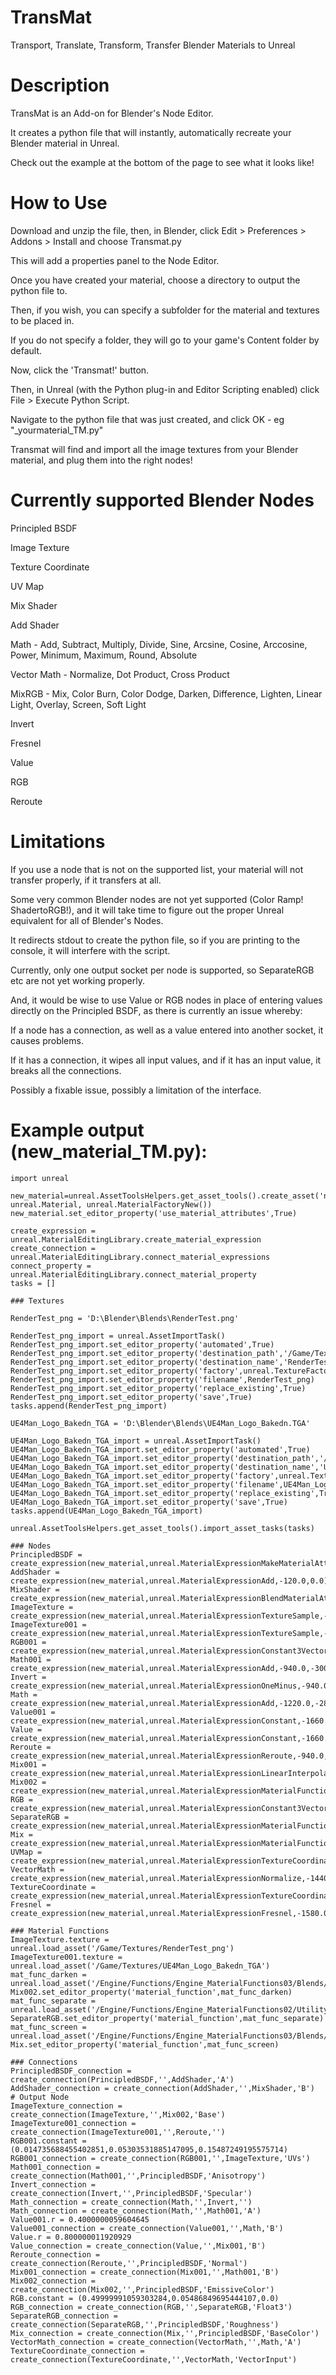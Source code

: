 # TransMat
Transport, Translate, Transform, Transfer Blender Materials to Unreal

# Description

TransMat is an Add-on for Blender's Node Editor.

It creates a python file that will instantly, automatically recreate your Blender material in Unreal.

Check out the example at the bottom of the page to see what it looks like!

# How to Use

Download and unzip the file, then, in Blender, click Edit > Preferences > Addons > Install and choose Transmat.py

This will add a properties panel to the Node Editor.

Once you have created your material, choose a directory to output the python file to.

Then, if you wish, you can specify a subfolder for the material and textures to be placed in.

If you do not specify a folder, they will go to your game's Content folder by default.

Now, click the 'Transmat!' button.

Then, in Unreal (with the Python plug-in and Editor Scripting enabled) click File > Execute Python Script.

Navigate to the python file that was just created, and click OK - eg "_yourmaterial_TM.py"

Transmat will find and import all the image textures from your Blender material, and plug them into the right nodes!

# Currently supported Blender Nodes

Principled BSDF

Image Texture

Texture Coordinate

UV Map

Mix Shader

Add Shader

Math - Add, Subtract, Multiply, Divide, Sine, Arcsine, Cosine, Arccosine, Power, Minimum, Maximum, Round, Absolute

Vector Math - Normalize, Dot Product, Cross Product

MixRGB - Mix, Color Burn, Color Dodge, Darken, Difference, Lighten, Linear Light, Overlay, Screen, Soft Light

Invert

Fresnel

Value

RGB

Reroute

# Limitations

If you use a node that is not on the supported list, your material will not transfer properly, if it transfers at all.

Some very common Blender nodes are not yet supported (Color Ramp! ShadertoRGB!), and it will take time to figure out the proper Unreal equivalent for all of Blender's Nodes.

It redirects stdout to create the python file, so if you are printing to the console, it will interfere with the script.

Currently, only one output socket per node is supported, so SeparateRGB etc are not yet working properly.

And, it would be wise to use Value or RGB nodes in place of entering values directly on the Principled BSDF, as there is currently an issue whereby:

If a node has a connection, as well as a value entered into another socket, it causes problems.

If it has a connection, it wipes all input values, and if it has an input value, it breaks all the connections.

Possibly a fixable issue, possibly a limitation of the interface.

# Example output (new_material_TM.py):
~~~
import unreal

new_material=unreal.AssetToolsHelpers.get_asset_tools().create_asset('new_material','/Game/Materials/', unreal.Material, unreal.MaterialFactoryNew())
new_material.set_editor_property('use_material_attributes',True)

create_expression = unreal.MaterialEditingLibrary.create_material_expression
create_connection = unreal.MaterialEditingLibrary.connect_material_expressions
connect_property = unreal.MaterialEditingLibrary.connect_material_property
tasks = []

### Textures

RenderTest_png = 'D:\Blender\Blends\RenderTest.png'

RenderTest_png_import = unreal.AssetImportTask()
RenderTest_png_import.set_editor_property('automated',True)
RenderTest_png_import.set_editor_property('destination_path','/Game/Textures/')
RenderTest_png_import.set_editor_property('destination_name','RenderTest_png')
RenderTest_png_import.set_editor_property('factory',unreal.TextureFactory())
RenderTest_png_import.set_editor_property('filename',RenderTest_png)
RenderTest_png_import.set_editor_property('replace_existing',True)
RenderTest_png_import.set_editor_property('save',True)
tasks.append(RenderTest_png_import)

UE4Man_Logo_Bakedn_TGA = 'D:\Blender\Blends\UE4Man_Logo_Bakedn.TGA'

UE4Man_Logo_Bakedn_TGA_import = unreal.AssetImportTask()
UE4Man_Logo_Bakedn_TGA_import.set_editor_property('automated',True)
UE4Man_Logo_Bakedn_TGA_import.set_editor_property('destination_path','/Game/Textures/')
UE4Man_Logo_Bakedn_TGA_import.set_editor_property('destination_name','UE4Man_Logo_Bakedn_TGA')
UE4Man_Logo_Bakedn_TGA_import.set_editor_property('factory',unreal.TextureFactory())
UE4Man_Logo_Bakedn_TGA_import.set_editor_property('filename',UE4Man_Logo_Bakedn_TGA)
UE4Man_Logo_Bakedn_TGA_import.set_editor_property('replace_existing',True)
UE4Man_Logo_Bakedn_TGA_import.set_editor_property('save',True)
tasks.append(UE4Man_Logo_Bakedn_TGA_import)

unreal.AssetToolsHelpers.get_asset_tools().import_asset_tasks(tasks)

### Nodes
PrincipledBSDF = create_expression(new_material,unreal.MaterialExpressionMakeMaterialAttributes,-440.0,-20.0)
AddShader = create_expression(new_material,unreal.MaterialExpressionAdd,-120.0,0.0)
MixShader = create_expression(new_material,unreal.MaterialExpressionBlendMaterialAttributes,80.0,40.0)
ImageTexture = create_expression(new_material,unreal.MaterialExpressionTextureSample,-1160.0,-540.0)
ImageTexture001 = create_expression(new_material,unreal.MaterialExpressionTextureSample,-1260.0,-820.0)
RGB001 = create_expression(new_material,unreal.MaterialExpressionConstant3Vector,-1320.0,-540.0)
Math001 = create_expression(new_material,unreal.MaterialExpressionAdd,-940.0,-300.0)
Invert = create_expression(new_material,unreal.MaterialExpressionOneMinus,-940.0,-180.0)
Math = create_expression(new_material,unreal.MaterialExpressionAdd,-1220.0,-280.0)
Value001 = create_expression(new_material,unreal.MaterialExpressionConstant,-1660.0,-480.0)
Value = create_expression(new_material,unreal.MaterialExpressionConstant,-1660.0,-580.0)
Reroute = create_expression(new_material,unreal.MaterialExpressionReroute,-940.0,-800.0)
Mix001 = create_expression(new_material,unreal.MaterialExpressionLinearInterpolate,-1440.0,-500.0)
Mix002 = create_expression(new_material,unreal.MaterialExpressionMaterialFunctionCall,-880.0,-420.0)
RGB = create_expression(new_material,unreal.MaterialExpressionConstant3Vector,-1880.0,-40.0)
SeparateRGB = create_expression(new_material,unreal.MaterialExpressionMaterialFunctionCall,-960.0,0.0)
Mix = create_expression(new_material,unreal.MaterialExpressionMaterialFunctionCall,-1360.0,100.0)
UVMap = create_expression(new_material,unreal.MaterialExpressionTextureCoordinate,-1900.0,-380.0)
VectorMath = create_expression(new_material,unreal.MaterialExpressionNormalize,-1440.0,-120.0)
TextureCoordinate = create_expression(new_material,unreal.MaterialExpressionTextureCoordinate,-1660.0,-220.0)
Fresnel = create_expression(new_material,unreal.MaterialExpressionFresnel,-1580.0,60.0)

### Material Functions
ImageTexture.texture = unreal.load_asset('/Game/Textures/RenderTest_png')
ImageTexture001.texture = unreal.load_asset('/Game/Textures/UE4Man_Logo_Bakedn_TGA')
mat_func_darken = unreal.load_asset('/Engine/Functions/Engine_MaterialFunctions03/Blends/Blend_Darken')
Mix002.set_editor_property('material_function',mat_func_darken)
mat_func_separate = unreal.load_asset('/Engine/Functions/Engine_MaterialFunctions02/Utility/BreakOutFloat3Components')
SeparateRGB.set_editor_property('material_function',mat_func_separate)
mat_func_screen = unreal.load_asset('/Engine/Functions/Engine_MaterialFunctions03/Blends/Blend_Screen')
Mix.set_editor_property('material_function',mat_func_screen)

### Connections
PrincipledBSDF_connection = create_connection(PrincipledBSDF,'',AddShader,'A')
AddShader_connection = create_connection(AddShader,'',MixShader,'B')
# Output Node
ImageTexture_connection = create_connection(ImageTexture,'',Mix002,'Base')
ImageTexture001_connection = create_connection(ImageTexture001,'',Reroute,'')
RGB001.constant = (0.014735688455402851,0.05303531885147095,0.15487249195575714)
RGB001_connection = create_connection(RGB001,'',ImageTexture,'UVs')
Math001_connection = create_connection(Math001,'',PrincipledBSDF,'Anisotropy')
Invert_connection = create_connection(Invert,'',PrincipledBSDF,'Specular')
Math_connection = create_connection(Math,'',Invert,'')
Math_connection = create_connection(Math,'',Math001,'A')
Value001.r = 0.4000000059604645
Value001_connection = create_connection(Value001,'',Math,'B')
Value.r = 0.800000011920929
Value_connection = create_connection(Value,'',Mix001,'B')
Reroute_connection = create_connection(Reroute,'',PrincipledBSDF,'Normal')
Mix001_connection = create_connection(Mix001,'',Math001,'B')
Mix002_connection = create_connection(Mix002,'',PrincipledBSDF,'EmissiveColor')
RGB.constant = (0.49999991059303284,0.05486849695444107,0.0)
RGB_connection = create_connection(RGB,'',SeparateRGB,'Float3')
SeparateRGB_connection = create_connection(SeparateRGB,'',PrincipledBSDF,'Roughness')
Mix_connection = create_connection(Mix,'',PrincipledBSDF,'BaseColor')
VectorMath_connection = create_connection(VectorMath,'',Math,'A')
TextureCoordinate_connection = create_connection(TextureCoordinate,'',VectorMath,'VectorInput')
~~~
